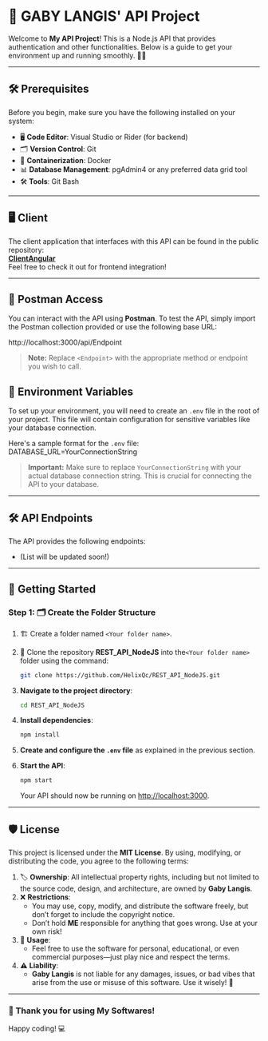 # 🌟 **GABY LANGIS' API Project**

Welcome to **My API Project**! This is a Node.js API that provides authentication and other functionalities. Below is a guide to get your environment up and running smoothly. 🚀✨

---
## 🛠️ **Prerequisites**

Before you begin, make sure you have the following installed on your system:

- 🖥️ **Code Editor**: Visual Studio or Rider (for backend)  
- 🗂️ **Version Control**: Git  
- 🐳 **Containerization**: Docker  
- 📊 **Database Management**: pgAdmin4 or any preferred data grid tool  
- 🛠️ **Tools**: Git Bash

---
## 🖥️ **Client**

The client application that interfaces with this API can be found in the public repository:  
[**ClientAngular**](https://github.com/HelixQc/ClientAngular)  
Feel free to check it out for frontend integration!

---

## 🔑 **Postman Access**

You can interact with the API using **Postman**. To test the API, simply import the Postman collection provided or use the following base URL:

http://localhost:3000/api/Endpoint

> **Note:** Replace `<Endpoint>` with the appropriate method or endpoint you wish to call.



## 🌱 **Environment Variables**

To set up your environment, you will need to create an `.env` file in the root of your project. This file will contain configuration for sensitive variables like your database connection. 

Here's a sample format for the `.env` file: DATABASE_URL=YourConnectionString
> **Important:** Make sure to replace `YourConnectionString` with your actual database connection string. This is crucial for connecting the API to your database.

---

## 🛠️ **API Endpoints**

The API provides the following  endpoints:

- (List will be updated soon!)

---
## 🚀 **Getting Started**
### **Step 1: 🗂️ Create the Folder Structure**

1. 🏗️ Create a folder named `<Your folder name>`.    
2. 🔄 Clone the repository **REST_API_NodeJS** into the`<Your folder name>` folder using the command:

    ```sh
    git clone https://github.com/HelixQc/REST_API_NodeJS.git
    ```


3. **Navigate to the project directory**:

    ```sh
    cd REST_API_NodeJS
    ```

4. **Install dependencies**:

    ```sh
    npm install
    ```

5. **Create and configure the `.env` file** as explained in the previous section.

6. **Start the API**:

    ```sh
    npm start
    ```

   Your API should now be running on [http://localhost:3000](http://localhost:3000).

---
## 🛡️ License

This project is licensed under the **MIT License**. By using, modifying, or distributing the code, you agree to the following terms:

1. 🏷️ **Ownership**: All intellectual property rights, including but not limited to the source code, design, and architecture, are owned by **Gaby Langis**.  
2. ❌ **Restrictions**:  
   - You may use, copy, modify, and distribute the software freely, but don’t forget to include the copyright notice.  
   - Don’t hold **ME** responsible for anything that goes wrong. Use at your own risk!  
3. 🔐 **Usage**:  
   - Feel free to use the software for personal, educational, or even commercial purposes—just play nice and respect the terms.  
4. ⚠️ **Liability**:  
   - **Gaby Langis** is not liable for any damages, issues, or bad vibes that arise from the use or misuse of this software. Use it wisely! 📄

---

### 🥳 Thank you for using **My Softwares**!  
Happy coding! 💻
